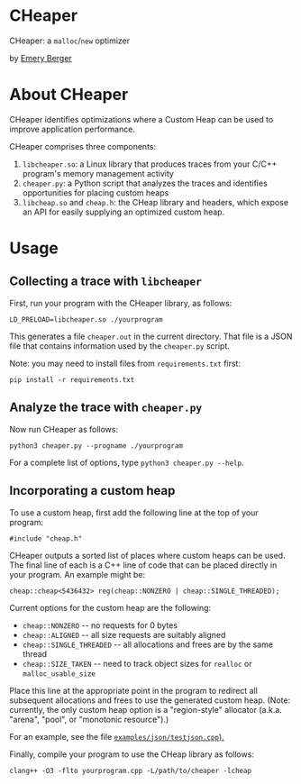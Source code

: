 # CHeaper

CHeaper: a `malloc`/`new` optimizer

by [Emery Berger](https://emeryberger.com)

# About CHeaper

CHeaper identifies optimizations where a Custom Heap can be used to improve application performance.

CHeaper comprises three components:

1. `libcheaper.so`: a Linux library that produces traces from your C/C++ program's memory management activity
1. `cheaper.py`: a Python script that analyzes the traces and identifies opportunities for placing custom heaps
1. `libcheap.so` and `cheap.h`: the CHeap library and headers, which expose an API for easily supplying an optimized custom heap. 

# Usage

## Collecting a trace with `libcheaper`

First, run your program with the CHeaper library, as follows:

    LD_PRELOAD=libcheaper.so ./yourprogram

This generates a file `cheaper.out` in the current directory. That file is a JSON file that contains information used by the `cheaper.py` script.

Note: you may need to install files from `requirements.txt` first:

    pip install -r requirements.txt

## Analyze the trace with `cheaper.py`

Now run CHeaper as follows:

    python3 cheaper.py --progname ./yourprogram

For a complete list of options, type `python3 cheaper.py --help`.

## Incorporating a custom heap

To use a custom heap, first add the following line at the top of your program:

    #include "cheap.h"
    
CHeaper outputs a sorted list of places where custom heaps can be
used. The final line of each is a C++ line of code that can be placed
directly in your program.  An example might be:

    cheap::cheap<5436432> reg(cheap::NONZERO | cheap::SINGLE_THREADED);

Current options for the custom heap are the following:

* `cheap::NONZERO` -- no requests for 0 bytes
* `cheap::ALIGNED` -- all size requests are suitably aligned
* `cheap::SINGLE_THREADED` -- all allocations and frees are by the same thread
* `cheap::SIZE_TAKEN` -- need to track object sizes for `realloc` or `malloc_usable_size`

Place this line at the appropriate point in the program to redirect
all subsequent allocations and frees to use the generated custom
heap. (Note: currently, the only custom heap option is a "region-style"
allocator (a.k.a. "arena", "pool", or "monotonic resource").)

For an example, see the file [`examples/json/testjson.cpp`).](https://github.com/emeryberger/cheaper/blob/main/examples/json/testjson.cpp#L37)

Finally, compile your program to use the CHeap library as follows:

    clang++ -O3 -flto yourprogram.cpp -L/path/to/cheaper -lcheap


